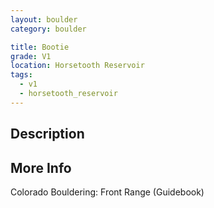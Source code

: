 ```yaml
---
layout: boulder
category: boulder

title: Bootie
grade: V1
location: Horsetooth Reservoir
tags:
  - v1
  - horsetooth_reservoir
---
```


## Description


## More Info
Colorado Bouldering: Front Range (Guidebook)
